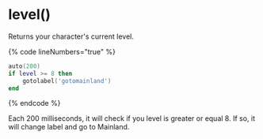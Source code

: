 # level()

Returns your character's current level.

{% code lineNumbers="true" %}
```lua
auto(200)
if level >= 8 then
    gotolabel('gotomainland')
end
```
{% endcode %}

Each 200 milliseconds, it will check if you level is greater or equal 8. If so, it will change label and go to Mainland.
